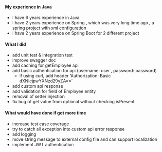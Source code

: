 #### My experience in Java
- I have 6 years experience in Java 
- I have 2 years experience on Spring , which was very long time ago , a spring project with xml configuration
- I have 2 years experience on Spring Boot for 2 different project

#### What I did
- add unit test & integration test
- improve swagger doc
- add caching for getEmployee api
- add basic authentication for api (username: user , password: password)
  - if using curl, add header 'Authorization: Basic dXNlcjpwYXNzd29yZA=='
- add custom api response
- add validation for field of Employee entity
- removal of setter injection
- fix bug of get value from optional without checking isPresent

#### What would have done if got more time
- increase test case coverage
- try to catch all exception into custom api error response
- add logging
- move string message to external config file and can support localization 
- implement JWT authentication
